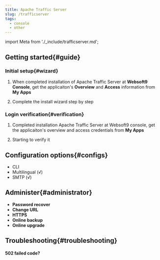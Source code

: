 ```yaml
---
title: Apache Traffic Server
slug: /trafficserver
tags:
  - console
  - other
---
```


import Meta from './_include/trafficserver.md';

<Meta name="meta" />

## Getting started{#guide}

### Initial setup{#wizard}

1. When completed installation of Apache Traffic Server at **Websoft9 Console**, get the applicaiton's **Overview** and **Access** information from **My Apps**  

2. Complete the install wizard step by step

### Login verification{#verification}

1. Completed installation Apache Traffic Server at Websoft9 console, get the applicaiton's overview and access credentials from **My Apps**  

2. Starting to verify it

## Configuration options{#configs}

- CLI
- Multilingual (√)
- SMTP (√)

## Administer{#administrator}

- **Password recover**
- **Change URL**
- **HTTPS**
- **Online backup**
- **Online upgrade**

## Troubleshooting{#troubleshooting}

#### 502 failed code?